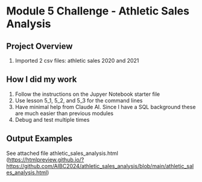 # Module 5 Challenge - Athletic Sales Analysis

## Project Overview
1. Imported 2 csv files: athletic sales 2020 and 2021

## How I did my work
1. Follow the instructions on the Jupyer Notebook starter file
2. Use lesson 5_1, 5_2, and 5_3 for the command lines
3. Have minimal help from Claude AI. Since I have a SQL background these are much easier than previous modules
4. Debug and test multiple times

## Output Examples
See attached file athletic_sales_analysis.html (https://htmlpreview.github.io/?https://github.com/AIBC2024/athletic_sales_analysis/blob/main/athletic_sales_analysis.html)